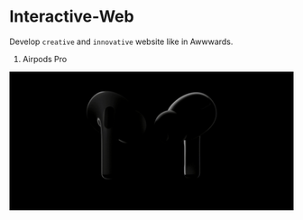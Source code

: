 # Interactive-Web

Develop `creative` and `innovative` website like in Awwwards.

1. Airpods Pro

![Airpods-Pro](Airpods-Pro/data/Airpods-Pro.gif)
